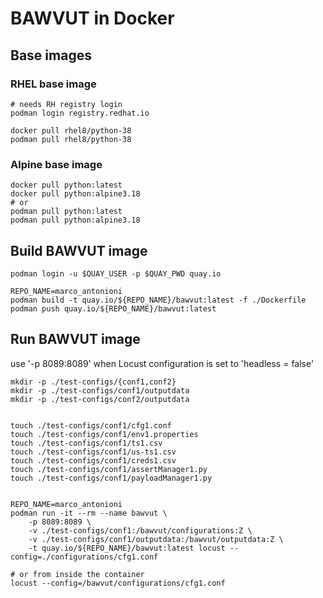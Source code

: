 
# BAWVUT in Docker

## Base images

### RHEL base image
```
# needs RH registry login
podman login registry.redhat.io

docker pull rhel8/python-38
podman pull rhel8/python-38
```

### Alpine base image
```
docker pull python:latest
docker pull python:alpine3.18
# or
podman pull python:latest
podman pull python:alpine3.18
```

## Build BAWVUT image
```
podman login -u $QUAY_USER -p $QUAY_PWD quay.io

REPO_NAME=marco_antonioni
podman build -t quay.io/${REPO_NAME}/bawvut:latest -f ./Dockerfile
podman push quay.io/${REPO_NAME}/bawvut:latest
```

## Run BAWVUT image

use '-p 8089:8089' when Locust configuration is set to 'headless = false'

```
mkdir -p ./test-configs/{conf1,conf2}
mkdir -p ./test-configs/conf1/outputdata
mkdir -p ./test-configs/conf2/outputdata


touch ./test-configs/conf1/cfg1.conf
touch ./test-configs/conf1/env1.properties
touch ./test-configs/conf1/ts1.csv
touch ./test-configs/conf1/us-ts1.csv
touch ./test-configs/conf1/creds1.csv
touch ./test-configs/conf1/assertManager1.py
touch ./test-configs/conf1/payloadManager1.py


REPO_NAME=marco_antonioni
podman run -it --rm --name bawvut \
    -p 8089:8089 \
    -v ./test-configs/conf1:/bawvut/configurations:Z \
    -v ./test-configs/conf1/outputdata:/bawvut/outputdata:Z \
    -t quay.io/${REPO_NAME}/bawvut:latest locust --config=./configurations/cfg1.conf

# or from inside the container
locust --config=/bawvut/configurations/cfg1.conf
```
